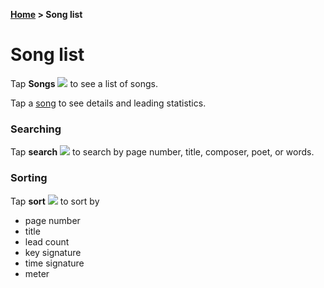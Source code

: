 **[Home](home) &gt; Song list**

# Song list

Tap **Songs** ![](ic_sol) to see a list of songs.

Tap a [song](song_activity) to see details and leading statistics.

### Searching

Tap **search** ![](ic_action_search) to search by page number, title, composer, poet, or words.

### Sorting

Tap **sort** ![](ic_action_sort_by_size) to sort by

* page number
* title
* lead count
* key signature
* time signature
* meter